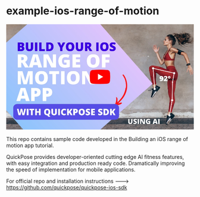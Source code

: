 # example-ios-range-of-motion

[![Video Tutorial](docs/img/still-intro-play.jpg)](https://youtu.be/wqAe6dE8PHo)

This repo contains sample code developed in the Building an iOS range of motion app tutorial.

QuickPose provides developer-oriented cutting edge AI fitness features, with easy integration and production ready code. Dramatically improving the speed of implementation for mobile applications.

For official repo and installation instructions ---> [https://github.com/quickpose/quickpose-ios-sdk
](https://github.com/quickpose/quickpose-ios-sdk)

